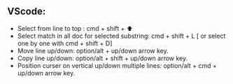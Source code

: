## VScode:

- Select from line to top : cmd + shift + ⬆️
- Select match in all doc for selected substring: cmd + shift + L [ or select one by one with cmd + shift + D]
- Move line up/down: option/alt + up/down arrow key.
- Copy line up/down: option/alt + shift + up/down arrow key.
- Position curser on vertical up/down multiple lines: option/alt + cmd + up/down arrow key.
